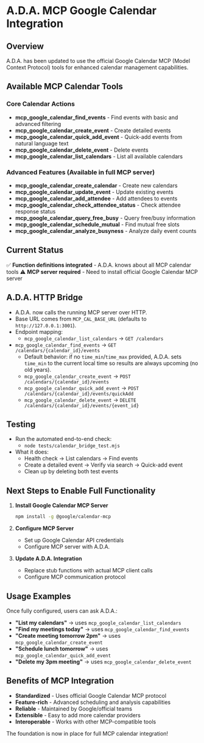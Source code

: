 # A.D.A. MCP Google Calendar Integration

## Overview
A.D.A. has been updated to use the official Google Calendar MCP (Model Context Protocol) tools for enhanced calendar management capabilities.

## Available MCP Calendar Tools

### Core Calendar Actions
- **mcp_google_calendar_find_events** - Find events with basic and advanced filtering
- **mcp_google_calendar_create_event** - Create detailed events
- **mcp_google_calendar_quick_add_event** - Quick-add events from natural language text
- **mcp_google_calendar_delete_event** - Delete events
- **mcp_google_calendar_list_calendars** - List all available calendars

### Advanced Features (Available in full MCP server)
- **mcp_google_calendar_create_calendar** - Create new calendars
- **mcp_google_calendar_update_event** - Update existing events
- **mcp_google_calendar_add_attendee** - Add attendees to events
- **mcp_google_calendar_check_attendee_status** - Check attendee response status
- **mcp_google_calendar_query_free_busy** - Query free/busy information
- **mcp_google_calendar_schedule_mutual** - Find mutual free slots
- **mcp_google_calendar_analyze_busyness** - Analyze daily event counts

## Current Status
✅ **Function definitions integrated** - A.D.A. knows about all MCP calendar tools
⚠️ **MCP server required** - Need to install official Google Calendar MCP server

## A.D.A. HTTP Bridge
- A.D.A. now calls the running MCP server over HTTP.
- Base URL comes from `MCP_CAL_BASE_URL` (defaults to `http://127.0.0.1:3001`).
- Endpoint mapping:
  - `mcp_google_calendar_list_calendars` → `GET /calendars`
- `mcp_google_calendar_find_events` → `GET /calendars/{calendar_id}/events`
  - Default behavior: if no `time_min`/`time_max` provided, A.D.A. sets `time_min` to the current local time so results are always upcoming (no old years).
  - `mcp_google_calendar_create_event` → `POST /calendars/{calendar_id}/events`
  - `mcp_google_calendar_quick_add_event` → `POST /calendars/{calendar_id}/events/quickAdd`
  - `mcp_google_calendar_delete_event` → `DELETE /calendars/{calendar_id}/events/{event_id}`

## Testing
- Run the automated end-to-end check:
  - `node tests/calendar_bridge_test.mjs`
- What it does:
  - Health check → List calendars → Find events
  - Create a detailed event → Verify via search → Quick-add event
  - Clean up by deleting both test events

## Next Steps to Enable Full Functionality

1. **Install Google Calendar MCP Server**
   ```bash
   npm install -g @google/calendar-mcp
   ```

2. **Configure MCP Server**
   - Set up Google Calendar API credentials
   - Configure MCP server with A.D.A.

3. **Update A.D.A. Integration**
   - Replace stub functions with actual MCP client calls
   - Configure MCP communication protocol

## Usage Examples
Once fully configured, users can ask A.D.A.:
- **"List my calendars"** → uses `mcp_google_calendar_list_calendars`
- **"Find my meetings today"** → uses `mcp_google_calendar_find_events`
- **"Create meeting tomorrow 2pm"** → uses `mcp_google_calendar_create_event`
- **"Schedule lunch tomorrow"** → uses `mcp_google_calendar_quick_add_event`
- **"Delete my 3pm meeting"** → uses `mcp_google_calendar_delete_event`

## Benefits of MCP Integration
- **Standardized** - Uses official Google Calendar MCP protocol
- **Feature-rich** - Advanced scheduling and analysis capabilities
- **Reliable** - Maintained by Google/official teams
- **Extensible** - Easy to add more calendar providers
- **Interoperable** - Works with other MCP-compatible tools

The foundation is now in place for full MCP calendar integration!
